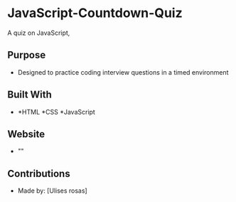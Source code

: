 # JavaScript-Countdown-Quiz
A quiz on JavaScript, 
## Purpose
- Designed to practice coding interview questions in a timed environment
## Built With
- *HTML *CSS *JavaScript 
## Website
- ""
## Contributions 
- Made by: [Ulises rosas]